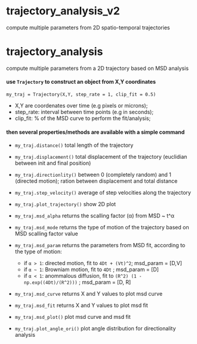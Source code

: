 # trajectory_analysis_v2
compute multiple parameters from 2D spatio-temporal trajectories

# trajectory_analysis
compute multiple parameters from a 2D trajectory based on MSD analysis

#### use `Trajectory` to construct an object from X,Y coordinates

`my_traj = Trajectory(X,Y, step_rate = 1, clip_fit = 0.5)`

- X,Y are coordenates over time (e.g pixels or microns);
- step_rate: interval between time points (e.g in seconds);
- clip_fit: % of the MSD curve to perform the fit/analysis;

#### then several properties/methods are available with a simple command

- `my_traj.distance()` 		total length of the trajectory
- `my_traj.displacement()` 	total displacement of the trajectory (euclidian between init and final position)
- `my_traj.directionlity()`	between 0 (completely random) and 1 (directed motion); ration between displacement and total distance
- `my_traj.step_velocity()` 	average of step velocities along the trajectory
- `my_traj.plot_trajectory()`	show 2D plot

- `my_traj.msd_alpha` 		returns the scalling factor (α) from MSD ~ t^α
- `my_traj.msd_mode` 		returns the type of motion of the trajectory based on MSD scalling factor value
- `my_traj.msd_param` 		returns the parameters from MSD fit, according to the type of motion:
	- if `α > 1`: directed motion, fit to `4Dt + (Vt)^2`; msd_param = [D,V]
	- if `α ~ 1`: Browniam motion, fit to `4Dt` ; msd_param = [D]
	- if `α < 1`: anommalous diffusion, fit to `(R^2) (1 - np.exp((4Dt)/(R^2)))` ; msd_param = [D, R]

- `my_traj.msd_curve` 		returns X and Y values to plot msd curve
- `my_traj.msd_fit`		returns X and Y values to plot msd fit
- `my_traj.msd_plot()`		plot msd curve and msd fit

- `my_traj.plot_angle_ori()`	plot angle distribution for directionality analysis
